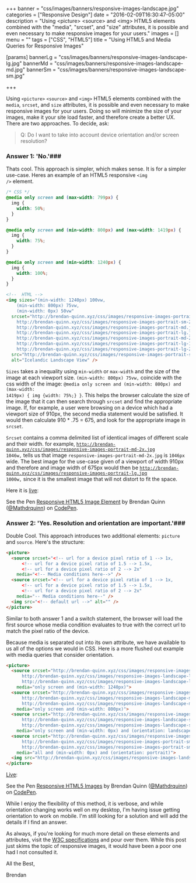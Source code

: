 +++
banner = "css/images/banners/responsive-images-landscape.jpg"
categories = ["Responsive Design"]
date = "2016-02-09T16:30:47-05:00"
description = "Using &lt;picture&gt; &lt;source&gt; and &lt;img&gt; HTML5 elements combined with the \"media\", \"srcset\", and \"size\" attributes, it is possible and even necessary to make responsive images for your users."
images = []
menu = ""
tags = ["CSS", "HTML5"]
title = "Using HTML5 and Media Queries for Responsive Images"

[params]
  bannerLg = "css/images/banners/responsive-images-landscape-lg.jpg"
  bannerMd = "css/images/banners/responsive-images-landscape-md.jpg"
  bannerSm = "css/images/banners/responsive-images-landscape-sm.jpg"

+++

Using <code>&lt;picture&gt;</code> <code>&lt;source&gt;</code> and <code>&lt;img&gt;</code> HTML5 elements combined with the <code>media</code>, <code>srcset</code>, and <code>size</code> attributes, it is possible and even necessary to make responsive images for your users.<!--more-->  Doing so will minimize the size of your images, make it your site load faster, and therefore create a better UX. There are two approaches.<!--more-->  To decide, ask:

> Q: Do I want to take into account device orientation and/or screen resolution?

### Answer 1: 'No.'###

Thats cool.  This approach is simpler, which makes sense. It is for a simpler use-case.  Heres an example of an HTML5 responsive <code>&lt;img /&gt;</code> element.

~~~css
/* CSS */
@media only screen and (max-width: 799px) {
  img {
    width: 50%;
  }
}

@media only screen and (min-width: 800px) and (max-width: 1419px) {
  img {
    width: 75%;
  }
}

@media only screen and (min-width: 1240px) {
  img {
    width: 100%;
  }
}
~~~

~~~html
<!--  HTML -->
<img sizes="(min-width: 1240px) 100vw,
    (min-width: 800px) 75vw,
    (min-width: 0px) 50vw"
  srcset="http://brendan-quinn.xyz/css/images/responsive-images-portrait-sm-2x.jpg 200w,
    http://brendan-quinn.xyz/css/images/responsive-images-portrait-sm-2x.jpg 400w,
    http://brendan-quinn.xyz/css/images/responsive-images-portrait-md.jpg 528w,
    http://brendan-quinn.xyz/css/images/responsive-images-portrait-lg.jpg 1000w,
    http://brendan-quinn.xyz/css/images/responsive-images-portrait-md-2x.jpg 1046w,
    http://brendan-quinn.xyz/css/images/responsive-images-portrait-lg-1.5x.jpg 1500w,
    http://brendan-quinn.xyz/css/images/responsive-images-portrait-lg-2x.jpg 2000w"
  src="http://brendan-quinn.xyz/css/images/responsive-images-portrait-sm.jpg"
  alt="Icelandic Landscape View" />
~~~

<code>Sizes</code> takes a inequality using <code>min-width</code> or <code>max-width</code> and the size of the image at each viewport size. <code>(min-width: 800px) 75vw,</code> coincide with the css width of the image: <code>@media only screen and (min-width: 800px) and (max-width: 1419px) { img {width: 75%;} }</code>.  This helps the browser calculate the size of the image that it can then search through <code>srcset</code> and find the appropriate image. If, for example, a user were browsing on a device which had a viewport size of 910px, the second media statement would be satisfied.  It would then calculate 910 * .75 = 675, and look for the appropriate image in <code>srcset</code>.  

<code>Srcset</code> contains a comma delimited list of identical images of different scale and their width.  for example, <code>http://brendan-quinn.xyz/css/images/responsive-images-portrait-md-2x.jpg 1046w,</code> tells us that image <code>responsive-images-portrait-md-2x.jpg</code> is <code>1046px</code> wide.  The best image for the use-case given of a viewport of width 910px and therefore and image width of 675px would then be <code>http://brendan-quinn.xyz/css/images/responsive-images-portrait-lg.jpg 1000w,</code> since it is the smallest image that will not distort to fit the space.

Here it is [live](http://codepen.io/Mathdrquinn/pen/JGwEjL):

<p data-height="500" data-theme-id="0" data-slug-hash="JGwEjL" data-default-tab="result" data-user="Mathdrquinn" class='codepen'>See the Pen <a href='http://codepen.io/Mathdrquinn/pen/JGwEjL/'>Responsive HTML5 Image Element</a> by Brendan Quinn (<a href='http://codepen.io/Mathdrquinn'>@Mathdrquinn</a>) on <a href='http://codepen.io'>CodePen</a>.</p>
<script async src="//assets.codepen.io/assets/embed/ei.js"></script>

### Answer 2: 'Yes. Resolution and orientation are important.'###

Double Cool.  This approach introduces two additional elements: <code>picture</code> and <code>source</code>.  Here's the structure:

~~~html
<picture>
  <source srcset="<!-- url for a device pixel ratio of 1 --> 1x,
      <!-- url for a device pixel ratio of 1.5 --> 1.5x,
      <!-- url for a device pixel ratio of 2 --> 2x"
    media="<!-- Media conditions here-->" />
  <source srcset="<!-- url for a device pixel ratio of 1 --> 1x,
      <!-- url for a device pixel ratio of 1.5 --> 1.5x,
      <!-- url for a device pixel ratio of 2 --> 2x"
    media="-- Media conditions here--" />
  <img src="<!-- default url -->" alt="" />
</picture>
~~~

Similar to both answer 1 and a switch statement, the browser will load the first source whose media condition evaluates to true with the correct url to match the pixel ratio of the device.

Because media is separated out into its own attribute, we have available to us all of the options we would in CSS.  Here is a more flushed out example with media queries that consider orientation.

~~~html
<picture>
  <source srcset="http://brendan-quinn.xyz/css/images/responsive-images-landscape-lg.jpg 1x,
      http://brendan-quinn.xyz/css/images/responsive-images-landscape-lg-1.5x.jpg 1.5x,
      http://brendan-quinn.xyz/css/images/responsive-images-landscape-lg-2x.jpg 2x"
    media="only screen and (min-width: 1240px)">
  <source srcset="http://brendan-quinn.xyz/css/images/responsive-images-landscape-md.jpg 1x,
      http://brendan-quinn.xyz/css/images/responsive-images-landscape-md-1.5x.jpg 1.5x,
      http://brendan-quinn.xyz/css/images/responsive-images-landscape-md-2x.jpg 2x"
    media="only screen and (min-width: 800px)">
  <source srcset="http://brendan-quinn.xyz/css/images/responsive-images-landscape-sm.jpg 1x,
      http://brendan-quinn.xyz/css/images/responsive-images-landscape-sm-1.5x.jpg 1.5x,
      http://brendan-quinn.xyz/css/images/responsive-images-landscape-sm-2x.jpg 2x"
    media="only screen and (min-width: 0px) and (orientation: landscape)">
  <source srcset="http://brendan-quinn.xyz/css/images/responsive-images-portrait-sm.jpg 1x,
      http://brendan-quinn.xyz/css/images/responsive-images-portrait-sm-1.5x.jpg 1.5x,
      http://brendan-quinn.xyz/css/images/responsive-images-portrait-sm-2x.jpg 2x"
    media="all and (min-width: 0px) and (orientation: portrait)">
  <img src="http://brendan-quinn.xyz/css/images/responsive-images-landscape-sm-2x.jpg" alt="Icelandic Landscape" />
</picture>
~~~

[Live](http://codepen.io/Mathdrquinn/pen/rxQPLx):

<p data-height="325" data-theme-id="0" data-slug-hash="rxQPLx" data-default-tab="result" data-user="Mathdrquinn" class='codepen'>See the Pen <a href='http://codepen.io/Mathdrquinn/pen/rxQPLx/'>Responsive HTML5 Images</a> by Brendan Quinn (<a href='http://codepen.io/Mathdrquinn'>@Mathdrquinn</a>) on <a href='http://codepen.io'>CodePen</a>.</p>
<script async src="//assets.codepen.io/assets/embed/ei.js"></script>

While I enjoy the flexibility of this method, it is verbose, and while orientation changing works well on my desktop, I'm having issue getting orientation to work on mobile.  I'm still looking for a solution and will add the details if I find an answer.

As always, if you're looking for much more detail on these elements and attributes, visit the [W3C specifications](https://www.w3.org/html/wg/drafts/html/master/semantics.html#embedded-content) and pour over them.  While this post just skims the topic of responsive images, it would have been a poor one had I not consulted it.

All the Best,

Brendan
